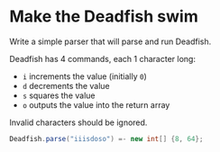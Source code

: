 # Make the Deadfish swim

Write a simple parser that will parse and run Deadfish.

Deadfish has 4 commands, each 1 character long:

- `i` increments the value (initially `0`)
- `d` decrements the value
- `s` squares the value
- `o` outputs the value into the return array

Invalid characters should be ignored.

```java
Deadfish.parse("iiisdoso") =- new int[] {8, 64};
```